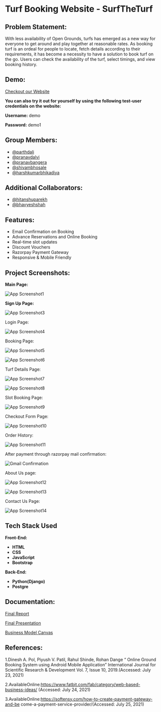 
# Turf Booking Website - **SurfTheTurf**

## Problem Statement:
With less availability of Open Grounds, turfs has emerged as a new way for
everyone to get around and play together at reasonable rates. As booking turf is
an ordeal for people to locate, fetch details according to their requirements, it
has become a necessity to have a solution to book turf on the go. Users can
check the availability of the turf, select timings, and view booking history.

## Demo:
[Checkout our Website](https://surftheturf.herokuapp.com/)

**You can also try it out for yourself by using the following test-user credentials on the website:**

**Username:** demo

**Password:** demo1

## Group Members:
- [@parthdali](https://github.com/parthd06)
- [@pranavdalvi](https://github.com/PRANAVD-10)
- [@pranavbangera](https://github.com/pranavb18)
- [@shivambhosale](https://github.com/ShivamB10)
- [@harshkumarbhikadiya](https://github.com/Harshbhikadiya29)

## Additional Collaborators:
- [@hitanshuparekh](https://github.com/hparekh72)
- [@bhavyeshshah](https://github.com/Bhavyeshshah)

## Features:

- Email Confirmation on Booking
- Advance Reservations and Online Booking
- Real-time slot updates
- Discount Vouchers
- Razorpay Payment Gateway
- Responsive & Mobile Friendly

## Project Screenshots:
**Main Page:**

![App Screenshot1](https://github.com/parthd06/SurfTheTurf/blob/main/Extras/Screenshots/ss1.png)

**Sign Up Page:**

![App Screenshot3](https://github.com/parthd06/SurfTheTurf/blob/main/Extras/Screenshots/ss3.png)

Login Page:

![App Screenshot4](https://github.com/parthd06/SurfTheTurf/blob/main/Extras/Screenshots/ss4.png)

Booking Page:

![App Screenshot5](https://github.com/parthd06/SurfTheTurf/blob/main/Extras/Screenshots/ss5.png)

![App Screenshot6](https://github.com/parthd06/SurfTheTurf/blob/main/Extras/Screenshots/ss6.png)

Turf Details Page:

![App Screenshot7](https://github.com/parthd06/SurfTheTurf/blob/main/Extras/Screenshots/ss7.png)

![App Screenshot8](https://github.com/parthd06/SurfTheTurf/blob/main/Extras/Screenshots/ss8.png)

Slot Booking Page:

![App Screenshot9](https://github.com/parthd06/SurfTheTurf/blob/main/Extras/Screenshots/ss9.png)

Checkout Form Page:

![App Screenshot10](https://github.com/parthd06/SurfTheTurf/blob/main/Extras/Screenshots/ss10.png)

Order History:

![App Screenshot11](https://github.com/parthd06/SurfTheTurf/blob/main/Extras/Screenshots/ss11.png)

After payment through razorpay mail confirmation:

![Gmail Confirmation](https://github.com/parthd06/SurfTheTurf/blob/main/Extras/Screenshots/ss15.png)

About Us page:

![App Screenshot12](https://github.com/parthd06/SurfTheTurf/blob/main/Extras/Screenshots/ss12.png)

![App Screenshot13](https://github.com/parthd06/SurfTheTurf/blob/main/Extras/Screenshots/ss13.png)

Contact Us Page:

![App Screenshot14](https://github.com/parthd06/SurfTheTurf/blob/main/Extras/Screenshots/ss14.png)

## Tech Stack Used
**Front-End:**
- **HTML**
- **CSS**
- **JavaScript**
- **Bootstrap**

**Back-End:**
- **Python(Django)**
- **Postgre**

## Documentation:
[Final Report](https://github.com/parthd06/SurfTheTurf/blob/main/Extras/Documentations/SurfTheTurf_FinalReport.docx.pdf)

[Final Presentation](https://github.com/parthd06/SurfTheTurf/blob/main/Extras/Documentations/SurfTheTurf_Final_Presentation.pptx)

[Business Model Canvas](https://github.com/parthd06/SurfTheTurf/blob/main/Extras/Documentations/the-business-model-canvas-1.pdf)

## References:

1.Dinesh A. Pol, Piyush V. Patil, Rahul Shinde, Rohan Dange “ Online Ground
Booking System using Android Mobile Application” International Journal for
Scientific Research & Development Vol. 7, Issue 10, 2019.(Accessed: July 23,
2021)

2.AvailableOnline:https://www.fatbit.com/fab/category/web-based-business-ideas/ (Accessed: July 24, 2021)

3.AvailableOnline:https://softensy.com/how-to-create-payment-gateway-and-be
come-a-payment-service-provider/(Accessed: July 25, 2021)

